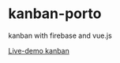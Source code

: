 # kanban-porto
kanban with firebase and vue.js

[Live-demo kanban](http://kanban.fajarkarim.com.s3-website-us-west-2.amazonaws.com/)
